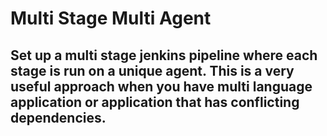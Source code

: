 # Multi Stage Multi Agent
## Set up a multi stage jenkins pipeline where each stage is run on a unique agent. This is a very useful approach when you have multi language application or application that has conflicting dependencies.